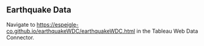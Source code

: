 ## Earthquake Data

Navigate to https://espeigle-co.github.io/earthquakeWDC/earthquakeWDC.html in the Tableau Web Data Connector.